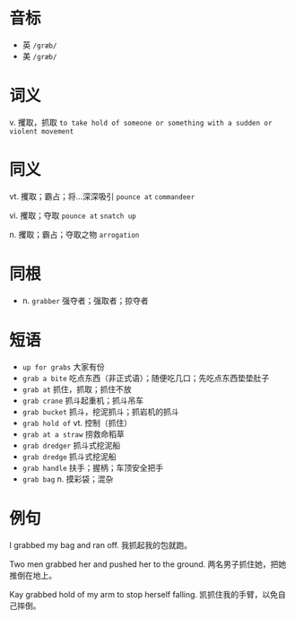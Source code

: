 # 音标

- 英 `/græb/`
- 美 `/ɡræb/`

# 词义

v. 攫取，抓取
`to take hold of someone or something with a sudden or violent movement`

# 同义

vt. 攫取；霸占；将…深深吸引
`pounce at` `commandeer`

vi. 攫取；夺取
`pounce at` `snatch up`

n. 攫取；霸占；夺取之物
`arrogation`

# 同根

- n. `grabber` 强夺者；强取者；掠夺者

# 短语

- `up for grabs` 大家有份
- `grab a bite` 吃点东西（非正式语）；随便吃几口；先吃点东西垫垫肚子
- `grab at` 抓住，抓取；抓住不放
- `grab crane` 抓斗起重机；抓斗吊车
- `grab bucket` 抓斗，挖泥抓斗；抓岩机的抓斗
- `grab hold of` vt. 控制（抓住）
- `grab at a straw` 捞救命稻草
- `grab dredger` 抓斗式挖泥船
- `grab dredge` 抓斗式挖泥船
- `grab handle` 扶手；握柄；车顶安全把手
- `grab bag` n. 摸彩袋；混杂

# 例句

I grabbed my bag and ran off.
我抓起我的包就跑。

Two men grabbed her and pushed her to the ground.
两名男子抓住她，把她推倒在地上。

Kay grabbed hold of my arm to stop herself falling.
凯抓住我的手臂，以免自己摔倒。


